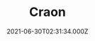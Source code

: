 ---
date: 2021-06-30T02:31:34.000Z
title: Craon
latitude: 46.77230720412875
longitude: 0.025034215975011525
category: checkin
---